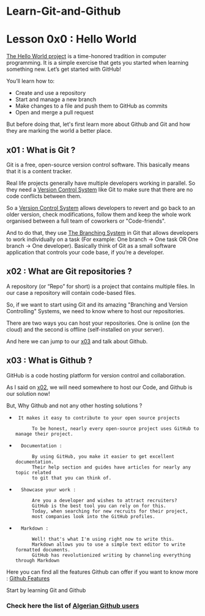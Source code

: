 # Learn-Git-and-Github

# Lesson 0x0 : Hello World

[The Hello World project](https://en.wikipedia.org/wiki/%22Hello,_World!%22_program) is a time-honored tradition in computer programming. It is a simple exercise that gets you started when learning something new. Let’s get started with GitHub!

You’ll learn how to:

*   Create and use a repository
*   Start and manage a new branch
*   Make changes to a file and push them to GitHub as commits
*   Open and merge a pull request

But before doing that, let's first learn more about Github and Git and how they are marking the world a better place.


## x01 : What is Git ? 

Git is a free, open-source version control software. This basically means that it is a content tracker.

Real life projects generally have multiple developers working in parallel. So they need a [Version Control System](https://en.wikipedia.org/wiki/Version_control) like Git to make sure that there are no code conflicts between them.

So a [Version Control System](https://en.wikipedia.org/wiki/Version_control) allows developers to revert and go back to an older version, check modifications, follow them and keep the whole work organised between a full team of coworkers or "Code-friends".

And to do that, they use [The Branching System](https://en.wikipedia.org/wiki/Branching_(version_control)) in Git that allows developers to work individually on a task (For example: One branch -> One task OR One branch -> One developer). Basically think of Git as a small software application that controls your code base, if you’re a developer.


## x02 : What are Git repositories ?

A repository (or “Repo” for short) is a project that contains multiple files. In our case a repository will contain code-based files.

So, if we want to start using Git and its amazing "Branching and Version Controlling" Systems, we need to know where to host our repositories.

There are two ways you can host your repositories. One is online (on the cloud) and the second is offline (self-installed on your server).

And here we can jump to our [x03](README.md#x03) and talk about Github.

## x03 : What is Github ? 

GitHub is a code hosting platform for version control and collaboration. 

As I said on [x02](README.md#x02), we will need somewhere to host our Code, and Github is our solution now!

But, Why Github and not any other hosting solutions ?

*      It makes it easy to contribute to your open source projects
            
            To be honest, nearly every open-source project uses GitHub to manage their project.

*       Documentation :

            By using GitHub, you make it easier to get excellent documentation. 
            Their help section and guides have articles for nearly any topic related 
            to git that you can think of.

*       Showcase your work : 
            
            Are you a developer and wishes to attract recruiters? 
            GitHub is the best tool you can rely on for this. 
            Today, when searching for new recruits for their project, 
            most companies look into the GitHub profiles.

*       Markdown : 

            Well! that's what I'm using right now to write this.
            Markdown allows you to use a simple text editor to write formatted documents.
            GitHub has revolutionized writing by channeling everything through Markdown

Here you can find all the features Github can offer if you want to know more : [Github Features](https://github.com/features)



Start by learning Git and Github
### Check here the list of [Algerian Github users](Algerian-gh-users.md)


